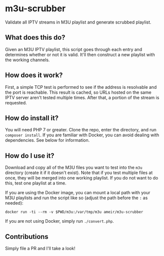 # m3u-scrubber
Validate all IPTV streams in M3U playlist and generate scrubbed playlist.

## What does this do?
Given an M3U IPTV playlist, this script goes through each entry and determines whether or not it is valid.  It'll then construct a new playlist with the working channels.

## How does it work?
First, a simple TCP test is performed to see if the address is resolvable and the port is reachable.  This result is cached, so URLs hosted on the same IPTV server aren't tested multiple times.  After that, a portion of the stream is requested.

## How do install it?
You will need PHP 7 or greater.  Clone the repo, enter the directory, and run `composer install`.  If you are familiar with Docker, you can avoid dealing with dependencies.  See below for information.

## How do I use it?
Download and copy all of the M3U files you want to test into the `m3u` directory (create it if it doesn't exist).  Note that if you test multiple files at once, they will be merged into one working playlist.  If you do not want to do this, test one playlist at a time.

If you are using the Docker image, you can mount a local path with your M3U playlists and run the script like so (adjust the path before the `:` as needed):
```
docker run -ti --rm -v $PWD/m3u:/var/tmp/m3u ameir/m3u-scrubber
```

If you are not using Docker, simply run `./convert.php`.

## Contributions
Simply file a PR and I'll take a look!

